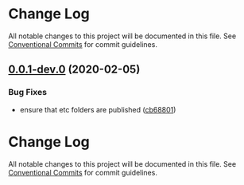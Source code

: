 # Change Log

All notable changes to this project will be documented in this file.
See [Conventional Commits](https://conventionalcommits.org) for commit guidelines.

<a name="0.0.1-dev.0"></a>
## [0.0.1-dev.0](https://github.com/mike-north/certin/compare/@certin/utils@0.0.0-dev.3...@certin/utils@0.0.1-dev.0) (2020-02-05)


### Bug Fixes

* ensure that etc folders are published ([cb68801](https://github.com/mike-north/certin/commit/cb68801))




# Change Log

All notable changes to this project will be documented in this file.
See [Conventional Commits](https://conventionalcommits.org) for commit guidelines.
